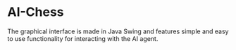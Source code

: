 # AI-Chess
The graphical interface is made in Java Swing and features simple and easy to use functionality for interacting with the AI agent.
